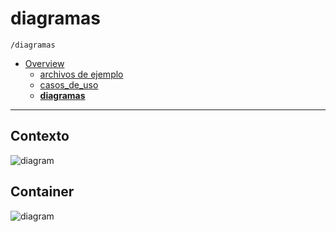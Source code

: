 # diagramas

`/diagramas`

* [Overview](../README.md)
  * [archivos de ejemplo](../archivos%20de%20ejemplo/README.md)
  * [casos_de_uso](../casos_de_uso/README.md)
  * [**diagramas**](../diagramas/README.md)

---

## Contexto

![diagram](https://www.plantuml.com/plantuml/svg/0/NP91Kzim48Nl-XNRdCAqs4FBgISICkrq9Yrf3JEzCMjvIGIov5b9KDhfVsTbEyJ49_lvU_jMpxu84Jccri8IWz5GOTjPKk-CqpOr1BiOk_2vB1cVYgs9krIdGAozY-HYeNrRTXPT7d0QOcDDNLwUdswoTFDzNROO8h58jvVYGEE8YqvOfLGqqHAi36uPMmI9weV-YHuwP0GZ3to7VxCCTpPvzYr5zafjY8DtSukr_m2pcv2GZOUrF396B_UpaptZEs9iF4-ulGHV3ZCFXaUqfZbol6g2gUfPJjJUBdro3VBpN9y9MPai3ZlBSRHvk_Bi1FufaEkrX3bsdVWMdJLwm2VMcRpvuQMGzx1mssIHi_ALn3UffIyf1MGW-pPC_H-td0UJKrPBgBvjylA_o8wr3Vbd1OnZhxWXbpz2PApntkT4SMH3FsJWUuh24LVzN8zeJqqw_rZ0Ye96tY8yUNwmqXD8plNlwsnSiDwPHpyrJ_i_B-2gZaOImH-jr_yKJ27PA70O9noIXtK_5L2bcYRWFbowk23Nv3_n1G00)

## Container

![diagram](https://www.plantuml.com/plantuml/svg/0/hLHDRzf04BtxLqnG3o11KDNsKgbI8924Y02DeL5Frk1To2RhNNTt3Q5L_tjdRBwI9b8FvS9wPlRDc_V6FlC1NIWo7Pqea-f2IBWF8VUVsss7wzEb2lV5lF3IfTO4QS9fQhDshj7mdPOFGgjv-_nZQyAXsSsmdQ4Fqb4eEQSRg8nqfpdZ3plVnxDfSZUONYN3_cL_rAitekX4o0NLGA__RN0-7iN_q3qKEGhtuS12KRQre8gMpvqAqkz82BdYdDztkHYFffsxVZo-wV_NHcKCrzBRJBO-7QJSJTL6iomqRfNuEssia0_-hMpcV-Y4kAtacm2PDKihvbKw2YfeIYfSEimGgB0QImhh84U7eEZHBV0d9s2X2-k8UN0sYYRIUMlg6kSsOK6QK9lv0fsoZ3EaiCDWwR7MsDNQN3eawAFINGWk3jY72olKIhouiOzHMHHlIDOiwTh227IRUlgUAcF5mOex3PQgvzHh3VWL0VtsUrVtEVAzIQT6VvtA0ZvEd5r92S4A18smA0o3LGG08JXSIK_ZQZ1qMfQicl2kClrBRMic4NtU3dF5VIO3xZ4YIwzZgFTi-YXTuwYjjXxOJKLDFPGCAehx1jKwlCJlpUi20yxHImBhROyCVCFkzxfyl2GrowayM2V8SW_oARSke43Vv5xa-48jYws0FEIHY42b45HUcYrzA8IoJTY0axxGX67zCS_jrX7HttlF-a-XxbNE3BiG3oOni-eIKKOa_fQ5tIKEI8SLP_zlfJxUmCh7cKV6eZod3qltMlPemrvBbmGhkyPRbOWK-Jx71yjryTSXywYA6Q0gddd90jJGRqpQXEjuF6fVJQSqIucRT35zJ4PIBU_fDJbogxfzAr5uM93KW4R0klo4q1Rk4SkMbOxFDAJucJI2t-q_)
